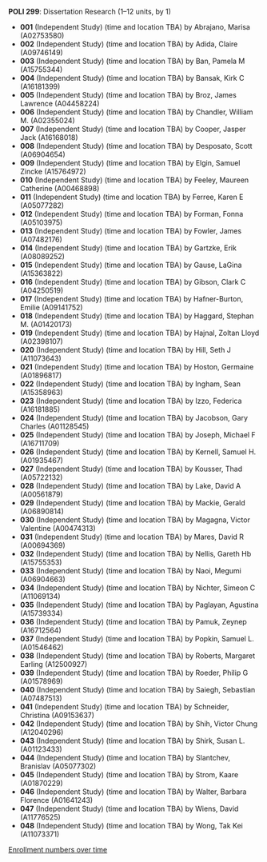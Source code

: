 **POLI 299**: Dissertation Research (1–12 units, by 1)

- **001** (Independent Study) (time and location TBA) by Abrajano, Marisa (A02753580)
- **002** (Independent Study) (time and location TBA) by Adida, Claire (A09746149)
- **003** (Independent Study) (time and location TBA) by Ban, Pamela M (A15755344)
- **004** (Independent Study) (time and location TBA) by Bansak, Kirk C (A16181399)
- **005** (Independent Study) (time and location TBA) by Broz, James Lawrence (A04458224)
- **006** (Independent Study) (time and location TBA) by Chandler, William M. (A02355024)
- **007** (Independent Study) (time and location TBA) by Cooper, Jasper Jack (A16168018)
- **008** (Independent Study) (time and location TBA) by Desposato, Scott (A06904654)
- **009** (Independent Study) (time and location TBA) by Elgin, Samuel Zincke (A15764972)
- **010** (Independent Study) (time and location TBA) by Feeley, Maureen Catherine (A00468898)
- **011** (Independent Study) (time and location TBA) by Ferree, Karen E (A05077282)
- **012** (Independent Study) (time and location TBA) by Forman, Fonna (A05103975)
- **013** (Independent Study) (time and location TBA) by Fowler, James (A07482176)
- **014** (Independent Study) (time and location TBA) by Gartzke, Erik (A08089252)
- **015** (Independent Study) (time and location TBA) by Gause, LaGina (A15363822)
- **016** (Independent Study) (time and location TBA) by Gibson, Clark C (A04250519)
- **017** (Independent Study) (time and location TBA) by Hafner-Burton, Emilie (A09141752)
- **018** (Independent Study) (time and location TBA) by Haggard, Stephan M. (A01420173)
- **019** (Independent Study) (time and location TBA) by Hajnal, Zoltan Lloyd (A02398107)
- **020** (Independent Study) (time and location TBA) by Hill, Seth J (A11073643)
- **021** (Independent Study) (time and location TBA) by Hoston, Germaine (A01896817)
- **022** (Independent Study) (time and location TBA) by Ingham, Sean (A15358963)
- **023** (Independent Study) (time and location TBA) by Izzo, Federica (A16181885)
- **024** (Independent Study) (time and location TBA) by Jacobson, Gary Charles (A01128545)
- **025** (Independent Study) (time and location TBA) by Joseph, Michael F (A16711709)
- **026** (Independent Study) (time and location TBA) by Kernell, Samuel H. (A01935467)
- **027** (Independent Study) (time and location TBA) by Kousser, Thad (A05722132)
- **028** (Independent Study) (time and location TBA) by Lake, David A (A00561879)
- **029** (Independent Study) (time and location TBA) by Mackie, Gerald (A06890814)
- **030** (Independent Study) (time and location TBA) by Magagna, Victor Valentine (A00474313)
- **031** (Independent Study) (time and location TBA) by Mares, David R (A00694369)
- **032** (Independent Study) (time and location TBA) by Nellis, Gareth Hb (A15755353)
- **033** (Independent Study) (time and location TBA) by Naoi, Megumi (A06904663)
- **034** (Independent Study) (time and location TBA) by Nichter, Simeon C (A11069134)
- **035** (Independent Study) (time and location TBA) by Paglayan, Agustina (A15739334)
- **036** (Independent Study) (time and location TBA) by Pamuk, Zeynep (A16712564)
- **037** (Independent Study) (time and location TBA) by Popkin, Samuel L. (A01546462)
- **038** (Independent Study) (time and location TBA) by Roberts, Margaret Earling (A12500927)
- **039** (Independent Study) (time and location TBA) by Roeder, Philip G (A01578969)
- **040** (Independent Study) (time and location TBA) by Saiegh, Sebastian (A07487513)
- **041** (Independent Study) (time and location TBA) by Schneider, Christina (A09153637)
- **042** (Independent Study) (time and location TBA) by Shih, Victor Chung (A12040296)
- **043** (Independent Study) (time and location TBA) by Shirk, Susan L. (A01123433)
- **044** (Independent Study) (time and location TBA) by Slantchev, Branislav (A05077302)
- **045** (Independent Study) (time and location TBA) by Strom, Kaare (A01870229)
- **046** (Independent Study) (time and location TBA) by Walter, Barbara Florence (A01641243)
- **047** (Independent Study) (time and location TBA) by Wiens, David (A11776525)
- **048** (Independent Study) (time and location TBA) by Wong, Tak Kei (A11073371)

[Enrollment numbers over time](./POLI299.tsv)
